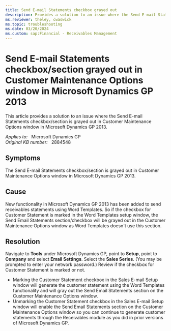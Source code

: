 ```yaml
---
title: Send E-mail Statements checkbox grayed out
description: Provides a solution to an issue where the Send E-mail Statements checkbox/section is grayed out in Customer Maintenance Options window in Microsoft Dynamics GP 2013.
ms.reviewer: theley, cwaswick
ms.topic: troubleshooting
ms.date: 03/20/2024
ms.custom: sap:Financial - Receivables Management
---
```

# Send E-mail Statements checkbox/section grayed out in Customer Maintenance Options window in Microsoft Dynamics GP 2013

This article provides a solution to an issue where the Send E-mail Statements checkbox/section is grayed out in Customer Maintenance Options window in Microsoft Dynamics GP 2013.

_Applies to:_ &nbsp; Microsoft Dynamics GP  
_Original KB number:_ &nbsp; 2884548

## Symptoms

The Send E-mail Statements checkbox/section is grayed out in Customer Maintenance Options window in Microsoft Dynamics GP 2013.

## Cause

New functionality in Microsoft Dynamics GP 2013 has been added to send receivables statements using Word Templates. So if the checkbox for Customer Statement is marked in the Word Templates setup window, the Send Email Statements section/checkbox will be grayed out in the Customer Maintenance Options window as Word Templates doesn't use this section.

## Resolution

Navigate to **Tools** under Microsoft Dynamics GP, point to **Setup**, point to **Company** and select **Email Settings**. Select the **Sales Series**. (You may be prompted to enter your network password.) Review if the checkbox for Customer Statement is marked or not.

- Marking the Customer Statement checkbox in the Sales E-mail Setup window will generate the customer statement using the Word Templates functionality and will gray out the Send Email Statements section on the Customer Maintenance Options window.
- Unmarking the Customer Statement checkbox in the Sales E-mail Setup window will enable the Send Email Statements  section on the Customer Maintenance Options window so you can continue to generate customer statements through the Receivables module as you did in prior versions of Microsoft Dynamics GP.
